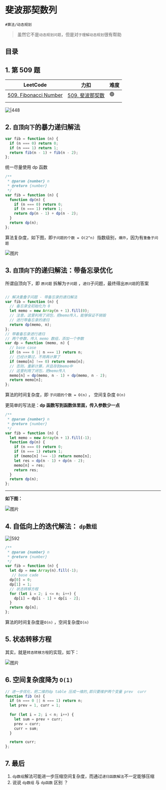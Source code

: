
# 斐波那契数列


`#算法/动态规划` 

> 虽然它不是`动态规划问题`，但是对`于理解动态规划`很有帮助


## 目录
<!-- toc -->
 ## 1. 第 509 题 

| LeetCode                                                                 | 力扣                                                           | 难度  |
| ------------------------------------------------------------------------ | ------------------------------------------------------------ | --- |
| [509. Fibonacci Number](https://leetcode.com/problems/fibonacci-number/) | [509. 斐波那契数](https://leetcode.cn/problems/fibonacci-number/) | 🟢  |
|                                                                          |                                                              |     |

![|448](https://od-1310531898.cos.ap-beijing.myqcloud.com/202303181734365.png)

## 2. `自顶向下`的暴力递归解法

```typescript
var fib = function (n) {
  if (n === 0) return 0;
  if (n === 1) return 1;
  return fib(n - 1) + fib(n - 2);
};
```

统一尽量使用 dp 函数

```javascript
/**
 * @param {number} n
 * @return {number}
 */
var fib = function (n) {
  function dp(n) {
    if (n === 0) return 0;
    if (n === 1) return 1;
    return dp(n - 1) + dp(n - 2);
  }
  return dp(n);
};

```

算法复杂度，如下图，即`子问题的个数 = O(2^n)`  指数级别，`爆炸`，因为有`重叠子问题` 

![图片](https://832-1310531898.cos.ap-beijing.myqcloud.com/999.%20Obsidian@832/files/20241111.png)

## 3. `自顶向下`的递归解法：带备忘录优化

所谓自顶向下，即 `原问题` 拆解为`子问题` ，`递归`子问题，最终得出`原问题`的答案

```typescript hl:22

// 解决重叠子问题 - 带备忘录的递归解法
var fib = function (n) {
  // 备忘录全初始化为 0
  let memo = new Array(n + 1).fill(0);
  // 注意，这里利用了闭包，把memo传入，能够保证不销毁
  // 进行带备忘录的递归
  return dp(memo, n);
};
// 带着备忘录进行递归
// 两个参数，传入 memo 数组，添加一个参数
var dp = function (memo, n) {
  // base case
  if (n === 0 || n === 1) return n;
  // 已经计算过，不用再计算了
  if (memo[n] !== 0) return memo[n];
  // 否则，重新计算，并且存到memo中
  // 这里利用了闭包，把memo传入
  memo[n] = dp(memo, n - 1) + dp(memo, n - 2);
  return memo[n];
};
```

算法的时间复杂度，即 `子问题的个数 = O(n)` ， 空间复杂度 `O(n)`


更简单的写法是：**dp 函数写到函数体里面，传入参数少一点**

```javascript
/**
 * @param {number} n
 * @return {number}
 */
var fib = function (n) {
  let memo = new Array(n + 1).fill(-1);
  function dp(n) {
    if (n === 0) return 0;
    if (n === 1) return 1;
    if (memo[n] !== -1) return memo[n];
    let res = dp(n - 1) + dp(n - 2);
    memo[n] = res;
    return res;
  }
  return dp(n);
};
```

****

**如下图：**

![图片](https://832-1310531898.cos.ap-beijing.myqcloud.com/999.%20Obsidian@832/files/20241111-1.png)      

## 4. 自低向上的迭代解法： `dp数组`

![|592](https://cdn.nlark.com/yuque/0/2024/png/687303/1709475955927-3df209e7-9318-4f7d-848f-cc79870f904d.png)

```typescript
/**
 * @param {number} n
 * @return {number}
 */
var fib = function (n) {
  let dp = new Array(n).fill(-1);
   // base cade
  dp[0] = 0;
  dp[1] = 1;
  // 状态转移方程
  for (let i = 2; i <= n; i++) {
    dp[i] = dp[i - 1] + dp[i - 2];
  }
  return dp[n];
};
```

算法的时间复杂度是`O(n)` ，空间复杂度`O(n)`

## 5. 状态转移方程

其实，就是`转态转移方程`的实现，如下：

![图片](https://832-1310531898.cos.ap-beijing.myqcloud.com/999.%20Obsidian@832/files/20241111-2.png)

## 6. 空间复杂度降为 `O(1)`

```typescript
// 进一步优化，把二维的dp table 压成一维的,即只要维护两个变量 prev  curr
function fib (n) {
  if (n === 0 || n === 1) return n;
  let prev = 1, curr = 1;
  
  for (let i = 2; i < n; i++) {
    let sum = prev + curr;
    prev = curr;
    curr = sum;
  }

  return curr;
};
```

## 7. 最后

1. `dp数组`解法可能进一步压缩空间复杂度，而通过`递归函数解法`不一定能够压缩
2. 说说 `dp数组` 与 `dp函数` 区别 ？

